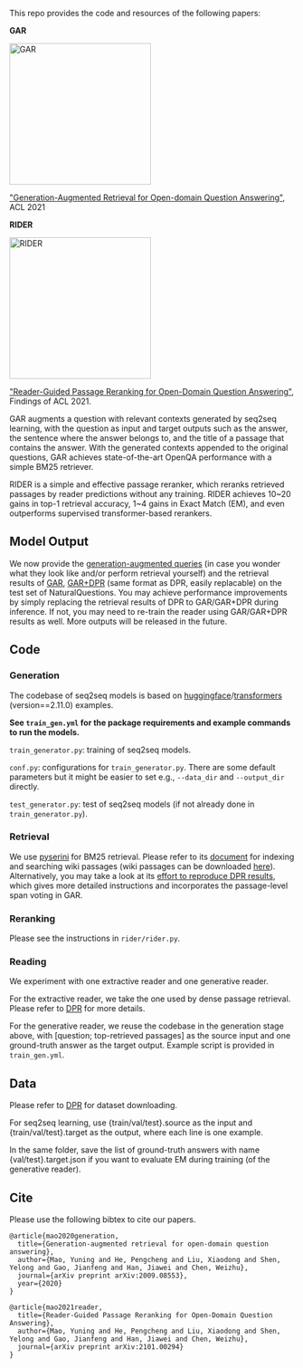 This repo provides the code and resources of the following papers:


**GAR**

<img src="https://www.gannett-cdn.com/-mm-/34e0582c5c693fc161e31930f680b82447347335/c=43-0-6557-3664/local/-/media/2020/09/08/ColumbusOH/ghows-OH-200609074-a9979ac3.jpg?width=3200&height=1800&fit=crop&format=pjpg&auto=webp" alt="GAR" width="250"/>

["Generation-Augmented Retrieval for Open-domain Question Answering"](https://arxiv.org/abs/2009.08553), ACL 2021


**RIDER**

<img src="https://encrypted-tbn0.gstatic.com/images?q=tbn:ANd9GcSxQYiZNMHPx4rYrJFQSpEfuAJlfptLqzyY0g&usqp=CAU" alt="RIDER" width="250"/>
<!-- <img src="https://encrypted-tbn0.gstatic.com/images?q=tbn:ANd9GcRoPqyEQY1RjSxpXCoZJIZuZjAwSwPV1DH8ZQ&usqp=CAU" alt="RIDER" width="200"/> -->


["Reader-Guided Passage Reranking for Open-Domain Question Answering"](https://arxiv.org/abs/2101.00294), Findings of ACL 2021.




GAR augments a question with relevant contexts generated by seq2seq learning, with the question as input and target outputs such as the answer, the sentence where the answer belongs to, and the title of a passage that contains the answer. With the generated contexts appended to the original questions, GAR achieves state-of-the-art OpenQA performance with a simple BM25 retriever.

RIDER is a simple and effective passage reranker, which reranks retrieved passages by reader predictions without any training. RIDER achieves 10\~20 gains in top-1 retrieval accuracy, 1\~4 gains in Exact Match (EM), and even outperforms supervised transformer-based rerankers.

## Model Output
We now provide the [generation-augmented queries](https://drive.google.com/file/d/1OstUyyh6n9otQj7TqiShDjlJxHVQ5Uv0/view?usp=sharing) (in case you wonder what they look like and/or perform retrieval yourself) and the retrieval results of [GAR](https://drive.google.com/file/d/1IRFrUadoAKKkggRkUTTstL_xUuhiBGfg/view?usp=sharing), [GAR+DPR](https://drive.google.com/file/d/1eF5Eb4cEhs2hZK6RNIKGCYA-hme9tdtM/view?usp=sharing) (same format as DPR, easily replacable) on the test set of NaturalQuestions. You may achieve performance improvements by simply replacing the retrieval results of DPR to GAR/GAR+DPR during inference. If not, you may need to re-train the reader using GAR/GAR+DPR results as well. More outputs will be released in the future.

## Code

### Generation

The codebase of seq2seq models is based on [huggingface](https://github.com/huggingface)/[transformers](https://github.com/huggingface/transformers) (version==2.11.0) examples. 

**See  `train_gen.yml` for the package requirements and example commands to run the models.** 

`train_generator.py`: training of seq2seq models.

`conf.py`: configurations for `train_generator.py`.  There are some default parameters but it might be easier to set e.g., `--data_dir` and `--output_dir` directly.

`test_generator.py`: test of seq2seq models (if not already done in `train_generator.py`).



### Retrieval

We use [pyserini](https://github.com/castorini/pyserini) for BM25 retrieval. Please refer to its [document](https://github.com/castorini/pyserini/#how-do-i-index-and-search-my-own-documents) for indexing and searching wiki passages (wiki passages can be downloaded [here](https://github.com/facebookresearch/DPR#resources--data-formats)). Alternatively, you may take a look at its [effort to reproduce DPR results](https://github.com/castorini/pyserini/blob/master/docs/experiments-dpr.md), which gives more detailed instructions and incorporates the passage-level span voting in GAR.



### Reranking

Please see the instructions in `rider/rider.py`.



### Reading

We experiment with one extractive reader and one generative reader. 

For the extractive reader, we take the one used by dense passage retrieval. Please refer to [DPR](https://github.com/facebookresearch/DPR) for more details. 

For the generative reader, we reuse the codebase in the generation stage above, with [question; top-retrieved passages] as the source input and one ground-truth answer as the target output. Example script is provided in `train_gen.yml`.



## Data

Please refer to [DPR](https://github.com/facebookresearch/DPR#resources--data-formats) for dataset downloading.

For seq2seq learning, use {train/val/test}.source as the input and {train/val/test}.target as the output, where each line is one example. 

In the same folder, save the list of ground-truth answers with name {val/test}.target.json if you want to evaluate EM during training (of the generative reader).



## Cite

Please use the following bibtex to cite our papers. 

```
@article{mao2020generation,
  title={Generation-augmented retrieval for open-domain question answering},
  author={Mao, Yuning and He, Pengcheng and Liu, Xiaodong and Shen, Yelong and Gao, Jianfeng and Han, Jiawei and Chen, Weizhu},
  journal={arXiv preprint arXiv:2009.08553},
  year={2020}
}

@article{mao2021reader,
  title={Reader-Guided Passage Reranking for Open-Domain Question Answering},
  author={Mao, Yuning and He, Pengcheng and Liu, Xiaodong and Shen, Yelong and Gao, Jianfeng and Han, Jiawei and Chen, Weizhu},
  journal={arXiv preprint arXiv:2101.00294}
}

```



